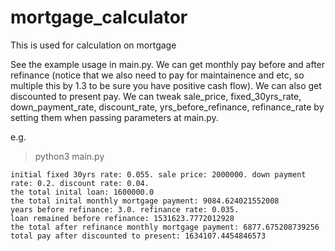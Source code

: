 # mortgage_calculator
This is used for calculation on mortgage

See the example usage in main.py. We can get monthly pay before and after refinance (notice that we also need to pay for maintainence and etc, so multiple this by 1.3 to be sure you have positive cash flow). We can also get discounted to present pay. We can tweak sale_price, fixed_30yrs_rate, down_payment_rate, discount_rate, yrs_before_refinance, refinance_rate by setting them when passing parameters at main.py.

e.g.
> python3 main.py

```
initial fixed 30yrs rate: 0.055. sale price: 2000000. down payment rate: 0.2. discount rate: 0.04.
the total inital loan: 1600000.0
the total inital monthly mortgage payment: 9084.624021552008
years before refinance: 3.0. refinance rate: 0.035.
loan remained before refinance: 1531623.7772012928
the total after refinance monthly mortgage payment: 6877.675208739256
total pay after discounted to present: 1634107.4454846573
```
